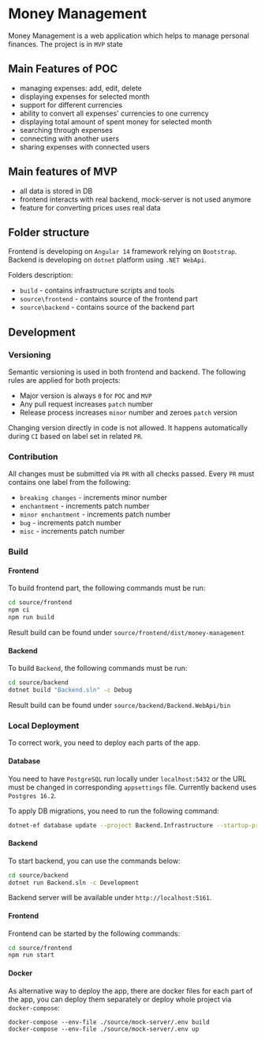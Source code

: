 # Money Management

Money Management is a web application which helps to manage personal finances. The project is in `MVP` state

## Main Features of POC

- managing expenses: add, edit, delete
- displaying expenses for selected month
- support for different currencies
- ability to convert all expenses' currencies to one currency
- displaying total amount of spent money for selected month
- searching through expenses
- connecting with another users
- sharing expenses with connected users

## Main features of MVP

- all data is stored in DB
- frontend interacts with real backend, mock-server is not used anymore
- feature for converting prices uses real data

## Folder structure

Frontend is developing on `Angular 14` framework relying on `Bootstrap`. Backend is developing on `dotnet` platform using `.NET WebApi`.

Folders description:

- `build` - contains infrastructure scripts and tools
- `source\frontend` - contains source of the frontend part
- `source\backend` - contains source of the backend part

## Development

### Versioning

Semantic versioning is used in both frontend and backend. The following rules are applied for both projects:

- Major version is always `0` for `POC` and `MVP`
- Any pull request increases `patch` number
- Release process increases `minor` number and zeroes `patch` version

Changing version directly in code is not allowed. It happens automatically during `CI` based on label set in related `PR`.

### Contribution

All changes must be submitted via `PR` with all checks passed. Every `PR` must contains one label from the following:

- `breaking changes` - increments minor number
- `enchantment` - increments patch number
- `minor enchantment` - increments patch number
- `bug` - increments patch number
- `misc` - increments patch number

### Build

#### Frontend

To build frontend part, the following commands must be run:

```bash
cd source/frontend
npm ci
npm run build
```

Result build can be found under `source/frontend/dist/money-management`

#### Backend

To build `Backend`, the following commands must be run:

```bash
cd source/backend
dotnet build "Backend.sln" -c Debug
```

Result build can be found under `source/backend/Backend.WebApi/bin`

### Local Deployment

To correct work, you need to deploy each parts of the app.

#### Database

You need to have `PostgreSQL` run locally under `localhost:5432` or the URL must be changed in corresponding `appsettings` file. Currently backend uses `Postgres 16.2`.

To apply DB migrations, you need to run the following command: 

```bash
dotnet-ef database update --project Backend.Infrastructure --startup-project Backend.WebApi
```

#### Backend

To start backend, you can use the commands below:

```bash
cd source/backend
dotnet run Backend.sln -c Development
```

Backend server will be available under `http://localhost:5161`.

#### Frontend

Frontend can be started by the following commands:

```bash
cd source/frontend
npm run start
```

#### Docker

As alternative way to deploy the app, there are docker files for each part of the app, you can deploy them separately or  deploy whole project via `docker-compose`:

```
docker-compose --env-file ./source/mock-server/.env build
docker-compose --env-file ./source/mock-server/.env up
```
